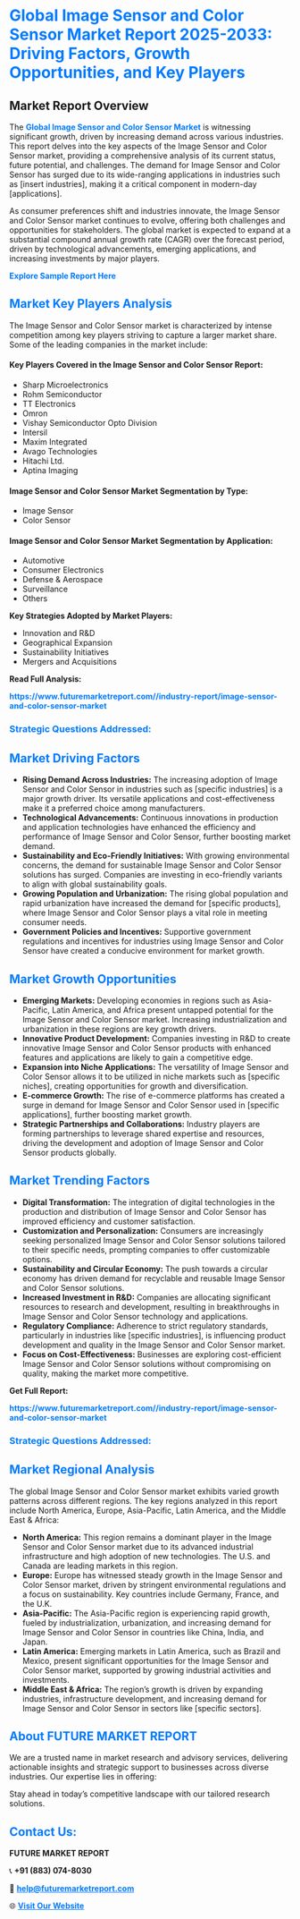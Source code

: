 <h1 style="color: #007BFF;">Global Image Sensor and Color Sensor Market Report 2025-2033: Driving Factors, Growth Opportunities, and Key Players</h1>

<section id="overview">
<h2>Market Report Overview</h2>
<p>The <a href="https://www.futuremarketreport.com//industry-report/image-sensor-and-color-sensor-market" style="color: #007BFF; text-decoration: none;"><strong>Global Image Sensor and Color Sensor Market</strong></a> is witnessing significant growth, driven by increasing demand across various industries. This report delves into the key aspects of the Image Sensor and Color Sensor market, providing a comprehensive analysis of its current status, future potential, and challenges. The demand for Image Sensor and Color Sensor has surged due to its wide-ranging applications in industries such as [insert industries], making it a critical component in modern-day [applications].</p>
<p>As consumer preferences shift and industries innovate, the Image Sensor and Color Sensor market continues to evolve, offering both challenges and opportunities for stakeholders. The global market is expected to expand at a substantial compound annual growth rate (CAGR) over the forecast period, driven by technological advancements, emerging applications, and increasing investments by major players.</p>
</section>

<section id="overview">
<p><a href="https://www.futuremarketreport.com//request-sample/reportId=57330" style="color: #007BFF; text-decoration: none;"><strong>Explore Sample Report Here</strong></a></p>
</section>

<section id="key-players">
<h2 style="color: #007BFF;">Market Key Players Analysis</h2>
<p>The Image Sensor and Color Sensor market is characterized by intense competition among key players striving to capture a larger market share. Some of the leading companies in the market include:</p>
<h4>Key Players Covered in the Image Sensor and Color Sensor Report:</h4>
<ul><li>Sharp Microelectronics</li><li>Rohm Semiconductor</li><li>TT Electronics</li><li>Omron</li><li>Vishay Semiconductor Opto Division</li><li>Intersil</li><li>Maxim Integrated</li><li>Avago Technologies</li><li>Hitachi Ltd.</li><li>Aptina Imaging</li></ul>
<h4>Image Sensor and Color Sensor Market Segmentation by Type:</h4>
<ul><li>Image Sensor</li><li>Color Sensor</li></ul>

<h4>Image Sensor and Color Sensor Market Segmentation by Application:</h4>
<ul><li>Automotive</li><li>Consumer Electronics</li><li>Defense &amp; Aerospace</li><li>Surveillance</li><li>Others</li></ul>
<p><strong>Key Strategies Adopted by Market Players:</strong></p>
<ul>
<li>Innovation and R&D</li>
<li>Geographical Expansion</li>
<li>Sustainability Initiatives</li>
<li>Mergers and Acquisitions</li>
</ul>
</section>

<section>
<p><strong>Read Full Analysis: </strong></p><a href="https://www.futuremarketreport.com//industry-report/image-sensor-and-color-sensor-market" style="color: #007BFF; text-decoration: none;"><strong>https://www.futuremarketreport.com//industry-report/image-sensor-and-color-sensor-market</strong></a>
<h3 style="color: #007BFF;">Strategic Questions Addressed:</h3>
</section>

<section id="driving-factors">
<h2 style="color: #007BFF;">Market Driving Factors</h2>
<ul>
<li><strong>Rising Demand Across Industries:</strong> The increasing adoption of Image Sensor and Color Sensor in industries such as [specific industries] is a major growth driver. Its versatile applications and cost-effectiveness make it a preferred choice among manufacturers.</li>
<li><strong>Technological Advancements:</strong> Continuous innovations in production and application technologies have enhanced the efficiency and performance of Image Sensor and Color Sensor, further boosting market demand.</li>
<li><strong>Sustainability and Eco-Friendly Initiatives:</strong> With growing environmental concerns, the demand for sustainable Image Sensor and Color Sensor solutions has surged. Companies are investing in eco-friendly variants to align with global sustainability goals.</li>
<li><strong>Growing Population and Urbanization:</strong> The rising global population and rapid urbanization have increased the demand for [specific products], where Image Sensor and Color Sensor plays a vital role in meeting consumer needs.</li>
<li><strong>Government Policies and Incentives:</strong> Supportive government regulations and incentives for industries using Image Sensor and Color Sensor have created a conducive environment for market growth.</li>
</ul>
</section>

<section id="growth-opportunities">
<h2 style="color: #007BFF;">Market Growth Opportunities</h2>
<ul>
<li><strong>Emerging Markets:</strong> Developing economies in regions such as Asia-Pacific, Latin America, and Africa present untapped potential for the Image Sensor and Color Sensor market. Increasing industrialization and urbanization in these regions are key growth drivers.</li>
<li><strong>Innovative Product Development:</strong> Companies investing in R&D to create innovative Image Sensor and Color Sensor products with enhanced features and applications are likely to gain a competitive edge.</li>
<li><strong>Expansion into Niche Applications:</strong> The versatility of Image Sensor and Color Sensor allows it to be utilized in niche markets such as [specific niches], creating opportunities for growth and diversification.</li>
<li><strong>E-commerce Growth:</strong> The rise of e-commerce platforms has created a surge in demand for Image Sensor and Color Sensor used in [specific applications], further boosting market growth.</li>
<li><strong>Strategic Partnerships and Collaborations:</strong> Industry players are forming partnerships to leverage shared expertise and resources, driving the development and adoption of Image Sensor and Color Sensor products globally.</li>
</ul>
</section>

<section id="trending-factors">
<h2 style="color: #007BFF;">Market Trending Factors</h2>
<ul>
<li><strong>Digital Transformation:</strong> The integration of digital technologies in the production and distribution of Image Sensor and Color Sensor has improved efficiency and customer satisfaction.</li>
<li><strong>Customization and Personalization:</strong> Consumers are increasingly seeking personalized Image Sensor and Color Sensor solutions tailored to their specific needs, prompting companies to offer customizable options.</li>
<li><strong>Sustainability and Circular Economy:</strong> The push towards a circular economy has driven demand for recyclable and reusable Image Sensor and Color Sensor solutions.</li>
<li><strong>Increased Investment in R&D:</strong> Companies are allocating significant resources to research and development, resulting in breakthroughs in Image Sensor and Color Sensor technology and applications.</li>
<li><strong>Regulatory Compliance:</strong> Adherence to strict regulatory standards, particularly in industries like [specific industries], is influencing product development and quality in the Image Sensor and Color Sensor market.</li>
<li><strong>Focus on Cost-Effectiveness:</strong> Businesses are exploring cost-efficient Image Sensor and Color Sensor solutions without compromising on quality, making the market more competitive.</li>
</ul>
</section>

<section>
<p><strong>Get Full Report: </strong></p><a href="https://www.futuremarketreport.com//industry-report/image-sensor-and-color-sensor-market" style="color: #007BFF; text-decoration: none;"><strong>https://www.futuremarketreport.com//industry-report/image-sensor-and-color-sensor-market</strong></a>
<h3 style="color: #007BFF;">Strategic Questions Addressed:</h3>
</section>


<section id="regional-analysis">
<h2 style="color: #007BFF;">Market Regional Analysis</h2>
<p>The global Image Sensor and Color Sensor market exhibits varied growth patterns across different regions. The key regions analyzed in this report include North America, Europe, Asia-Pacific, Latin America, and the Middle East & Africa:</p>
<ul>
<li><strong>North America:</strong> This region remains a dominant player in the Image Sensor and Color Sensor market due to its advanced industrial infrastructure and high adoption of new technologies. The U.S. and Canada are leading markets in this region.</li>
<li><strong>Europe:</strong> Europe has witnessed steady growth in the Image Sensor and Color Sensor market, driven by stringent environmental regulations and a focus on sustainability. Key countries include Germany, France, and the U.K.</li>
<li><strong>Asia-Pacific:</strong> The Asia-Pacific region is experiencing rapid growth, fueled by industrialization, urbanization, and increasing demand for Image Sensor and Color Sensor in countries like China, India, and Japan.</li>
<li><strong>Latin America:</strong> Emerging markets in Latin America, such as Brazil and Mexico, present significant opportunities for the Image Sensor and Color Sensor market, supported by growing industrial activities and investments.</li>
<li><strong>Middle East & Africa:</strong> The region’s growth is driven by expanding industries, infrastructure development, and increasing demand for Image Sensor and Color Sensor in sectors like [specific sectors].</li>
</ul>
</section>

<footer>
<h2 style="color: #007BFF;">About FUTURE MARKET REPORT</h2>
<p>We are a trusted name in market research and advisory services, delivering actionable insights and strategic support to businesses across diverse industries. Our expertise lies in offering:</p>

<p>Stay ahead in today’s competitive landscape with our tailored research solutions.</p>

<h2 style="color: #007BFF;">Contact Us:</h2>
<p><strong>FUTURE MARKET REPORT</strong></p>
<p>📞 <strong>+91 (883) 074-8030</strong></p>
<p>📧 <strong><a href="mailto:help@futuremarketreport.com" style="color: #007BFF;">help@futuremarketreport.com</a></strong></p>
<p>🌐 <strong><a href="https://www.futuremarketreport.com/" style="color: #007BFF;">Visit Our Website</a></strong></p>
</footer>